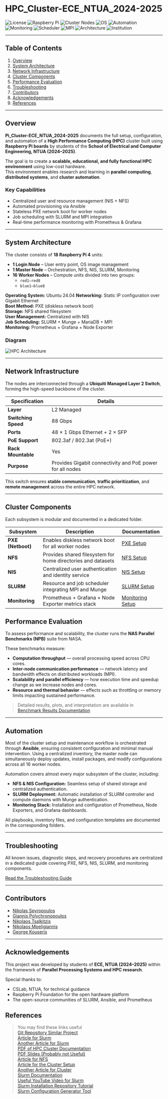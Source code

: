 # HPC_Cluster-ECE_NTUA_2024-2025  

![License](https://img.shields.io/badge/license-MIT-blue.svg)
![Raspberry Pi](https://img.shields.io/badge/hardware-Raspberry%20Pi%204-red.svg)
![Cluster Nodes](https://img.shields.io/badge/nodes-18-brightgreen.svg)
![OS](https://img.shields.io/badge/OS-Ubuntu%2024.04-e89049.svg)
![Automation](https://img.shields.io/badge/automation-Ansible-ea6b6b.svg)
![Monitoring](https://img.shields.io/badge/monitoring-Prometheus%20%26%20Grafana-yellow.svg)
![Scheduler](https://img.shields.io/badge/job%20scheduler-SLURM-blueviolet.svg)
![MPI](https://img.shields.io/badge/parallel-MPI-important.svg)
![Architecture](https://img.shields.io/badge/architecture-HPC%20Cluster-lightgrey.svg)
![Institution](https://img.shields.io/badge/NTUA-ECE-0057b8.svg)

---

## Table of Contents
1. [Overview](#overview)
2. [System Architecture](#system-architecture)
3. [Network Infrastructure](#network-infrastructure)
4. [Cluster Components](#cluster-components)
5. [Performance Evaluation](#performance-evaluation)
6. [Troubleshooting](#troubleshooting)
7. [Contributors](#contributors)
8. [Acknowledgements](#acknowledgements)
9. [References](#references)

---
## Overview  
**Pi_Cluster-ECE_NTUA_2024-2025** documents the full setup, configuration, and automation of a **High Performance Computing (HPC)** cluster built using **Raspberry Pi boards** by students of the **School of Electrical and Computer Engineering, NTUA (2024–2025)**.

The goal is to create a **scalable, educational, and fully functional HPC environment** using low-cost hardware.  
This environment enables research and learning in **parallel computing**, **distributed systems**, and **cluster automation**.

### Key Capabilities
- Centralized user and resource management (NIS + NFS)
- Automated provisioning via Ansible
- Stateless PXE network boot for worker nodes
- Job scheduling with SLURM and MPI integration
- Real-time performance monitoring with Prometheus & Grafana

---

## System Architecture  

The cluster consists of **18 Raspberry Pi 4** units:
- **1 Login Node** – User entry point, OS image management  
- **1 Master Node** – Orchestration, NFS, NIS, SLURM, Monitoring  
- **16 Worker Nodes** – Compute units divided into two groups:
  - `red1–red8`
  - `blue1–blue8`

**Operating System:** Ubuntu 24.04 
**Networking:** Static IP configuration over Gigabit Ethernet  
**Boot Method:** PXE (diskless network boot)  
**Storage:** NFS shared filesystem  
**User Management:** Centralized with NIS  
**Job Scheduling:** SLURM + Munge + MariaDB + MPI  
**Monitoring:** Prometheus + Grafana + Node Exporter

### Diagram
![HPC Architecture](https://github.com/user-attachments/assets/9f6bae73-c693-498a-b627-d2d508630565)

---

## Network Infrastructure  

The nodes are interconnected through a **Ubiquiti Managed Layer 2 Switch**, forming the high-speed backbone of the cluster.

| Specification | Details |
|----------------|----------|
| **Layer** | L2 Managed |
| **Switching Speed** | 88 Gbps |
| **Ports** | 48 × 1 Gbps Ethernet + 2 × SFP |
| **PoE Support** | 802.3af / 802.3at (PoE+) |
| **Rack Mountable** | Yes |
| **Purpose** | Provides Gigabit connectivity and PoE power for all nodes |

This switch ensures **stable communication**, **traffic prioritization**, and **remote management** across the entire HPC network.

---

## Cluster Components  

Each subsystem is modular and documented in a dedicated folder.

| Subsystem | Description | Documentation |
|------------|--------------|----------------|
| **PXE (Netboot)** | Enables diskless network boot for all worker nodes | [PXE Setup](./PXE/README.md) |
| **NFS** | Provides shared filesystem for home directories and datasets | [NFS Setup](./NFS/README.md) |
| **NIS** | Centralized user authentication and identity service | [NIS Setup](./NIS/README.md) |
| **SLURM** | Resource and job scheduler integrating MPI and Munge | [SLURM Setup](./SLURM/README.md) |
| **Monitoring** | Prometheus + Grafana + Node Exporter metrics stack | [Monitoring Setup](./Monitoring/README.md) |

## Performance Evaluation  

To assess performance and scalability, the cluster runs the **NAS Parallel Benchmarks (NPB)** suite from NASA.

These benchmarks measure:
- **Computation throughput** — overall processing speed across CPU cores.  
- **Inter-node communication performance** — network latency and bandwidth effects on distributed workloads (MPI).  
- **Scalability and parallel efficiency** — how execution time and speedup change as we increase nodes and cores.  
- **Resource and thermal behavior** — effects such as throttling or memory limits impacting sustained performance.

> Detailed results, plots, and interpretation are available in  
> [Benchmark Results Documentation](./benchmarks/README.md)

---

## Automation
Most of the cluster setup and maintenance workflow is orchestrated through **Ansible**, ensuring consistent configuration and minimal manual intervention. Using a centralized inventory, the master node can simultaneously deploy updates, install packages, and modify configurations across all 16 worker nodes.

Automation covers almost every major subsystem of the cluster, including:

* **NFS & NIS Configuration:** Seamless setup of shared storage and centralized authentication.
* **SLURM Deployment:** Automatic installation of SLURM controller and compute daemons with Munge authentication.
* **Monitoring Stack:** Installation and configuration of Prometheus, Node Exporters, and Grafana dashboards.

All playbooks, inventory files, and configuration templates are documented in the corresponding folders.

---


## Troubleshooting  

All known issues, diagnostic steps, and recovery procedures are centralized in a dedicated guide covering PXE, NFS, NIS, SLURM, and monitoring components.  

[Read the Troubleshooting Guide](./Troubleshooting/README.md)

---

## Contributors
* [Nikolas Spyropoulos](https://github.com/nspyrop03)
* [Giannis Polychronopoulos](https://github.com/JohnnyPol)
* [Nikolaos Tsalkitzis](https://github.com/nikostsalkitzis)
* [Nikolaos Mpeligiannis](https://github.com/nikolaosss)
* [George Kouseris](https://en.wikipedia.org/wiki/I_Don%27t_Know)

---
## Acknowledgements  
This project was developed by students of **ECE, NTUA (2024–2025)** within the framework of **Parallel Processing Systems and HPC research**.  

Special thanks to:
- CSLab, NTUA, for technical guidance  
- Raspberry Pi Foundation for the open hardware platform  
- The open-source communities of SLURM, Ansible, and Prometheus  

## References
> You may find these links useful <br>
[Git Repository Similar Project](https://github.com/projectRaspberry/wipi) <br>
[Article for Slurm](https://www.howtoraspberry.com/2022/03/how-to-build-an-hpc-high-performance-cluster-with-raspberry-pi-computers/) <br>
[Another Article for Slurm ](https://medium.com/@hghcomphys/building-slurm-hpc-cluster-with-raspberry-pis-step-by-step-guide-ae84a58692d5)<br>
[PDF of HPC Cluster Documentation](https://wr.informatik.uni-hamburg.de/_media/teaching/sommersemester_2021/ps-21_rasperry-pi-cluster.pdf) <br>
[PDF Slides (Probably not Useful)](https://archive.fosdem.org/2020/schedule/event/rpi_cluster/attachments/slides/3635/export/events/attachments/rpi_cluster/slides/3635/Introducing_HPC_with_a_Raspberry_Pi_Cluster.pdf) <br> 
[Article for NFS](https://www.howtoraspberry.com/2020/10/how-to-make-network-shared-storage-with-a-raspberry/) <br>
[Article for the Cluster Setup](https://jackyko1991.github.io/journal/Cluster-Setup-2.html) <br>
[Another Article for Cluster](https://glmdev.medium.com/building-a-raspberry-pi-cluster-784f0df9afbd) <br>
[Slurm Documentation](https://slurm.schedmd.com/documentation.html) <br>
[Useful YouTube Video for Slurm](https://www.youtube.com/watch?v=YZbRnrfECfo) <br>
[Slurm Installation Repository Tutorial](https://github.com/ReverseSage/Slurm-ubuntu-20.04.1) <br>
[Slurm Configuration Generator Tool](https://slurm.schedmd.com/configurator.html) <br>
